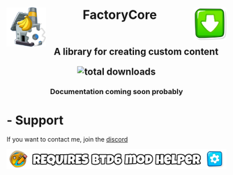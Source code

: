 <h1 align="center">
<a href="https://github.com/Commander-Cat101/FactoryCore/releases/latest/download/FactoryCore.dll">
    <img align="left" alt="Icon" height="90" src="Icon.png">
    <img align="right" alt="Download" height="75" src="https://raw.githubusercontent.com/gurrenm3/BTD-Mod-Helper/master/BloonsTD6%20Mod%20Helper/Resources/DownloadBtn.png">
</a>
FactoryCore
</h1>

<h2 align="center">
<br>A library for creating custom content</br>

![total downloads](https://img.shields.io/github/downloads/Commander-Cat101/FactoryCore/total)

</h2>

<h3 align="center">
Documentation coming soon probably
</h3>


# - Support
If you want to contact me, join the [discord](https://discord.gg/3nKPfw6mxt)

[![Requires BTD6 Mod Helper](https://raw.githubusercontent.com/gurrenm3/BTD-Mod-Helper/master/banner.png)](https://github.com/gurrenm3/BTD-Mod-Helper#readme)
